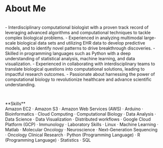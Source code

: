 # About Me

<br>
- Interdisciplinary computational biologist with a proven track record of leveraging advanced algorithms and computational techniques to tackle complex biological problems. 
- Experienced in analyzing multimodal large-scale biological data sets and utilizing EHR data to develop predictive models, and to identify novel patterns to drive breakthrough discoveries.
- Skilled in programming languages such as Python with a deep understanding of statistical analysis, machine learning, and data visualization. 
- Experienced in collaborating with interdisciplinary teams to translate biological questions into computational solutions, leading to impactful research outcomes.
- Passionate about harnessing the power of computational biology to revolutionize healthcare and advance scientific understanding.

<p>&nbsp;</p>
**Skills**<br>
Amazon EC2 · Amazon S3 · Amazon Web Services (AWS) · Arduino · Bioinformatics · Cloud Computing · Computational Biology · Data Analysis · Data Science · Data Visualization · Distributed workflows · Google Cloud Platform (GCP) ·  Immunology · Laboratory Skills · Linux  · Machine Learning · Matlab · Molecular Oncology · Neuroscience · Next-Generation Sequencing · Oncology Clinical Research · Python (Programming Language) ·  R (Programming Language) · Statistics · SQL
